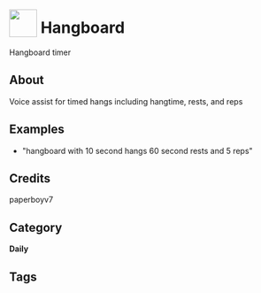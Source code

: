 # <img src="https://raw.githack.com/FortAwesome/Font-Awesome/master/svgs/solid/mountain.svg" card_color="#22A7F0" width="50" height="50" style="vertical-align:bottom"/> Hangboard
Hangboard timer

## About
Voice assist for timed hangs including hangtime, rests, and reps

## Examples
* "hangboard with 10 second hangs 60 second rests and 5 reps"

## Credits
paperboyv7

## Category
**Daily**

## Tags

